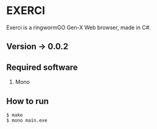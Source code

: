 
# EXERCI

Exerci is a ringwormGO Gen-X Web browser, made in C#. 

## Version -> 0.0.2

## Required software

1. Mono

## How to run
```
$ make
$ mono main.exe
```
